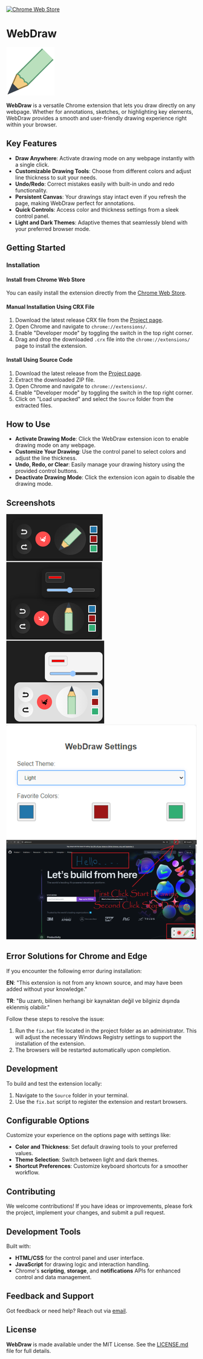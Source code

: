 [![Chrome Web Store](https://img.shields.io/badge/Download-Chrome%20Web%20Store-brightgreen.svg?style=for-the-badge&logo=google-chrome)](https://chromewebstore.google.com/detail/webdraw/emamiipgdmflbebeogckanjahgaoohjm?authuser=0)

# WebDraw

![WebDraw Icon](./src/icons/draw-128.png)

**WebDraw** is a versatile Chrome extension that lets you draw directly on any webpage. Whether for annotations, sketches, or highlighting key elements, WebDraw provides a smooth and user-friendly drawing experience right within your browser.

## Key Features

- **Draw Anywhere**: Activate drawing mode on any webpage instantly with a single click.
- **Customizable Drawing Tools**: Choose from different colors and adjust line thickness to suit your needs.
- **Undo/Redo**: Correct mistakes easily with built-in undo and redo functionality.
- **Persistent Canvas**: Your drawings stay intact even if you refresh the page, making WebDraw perfect for annotations.
- **Quick Controls**: Access color and thickness settings from a sleek control panel.
- **Light and Dark Themes**: Adaptive themes that seamlessly blend with your preferred browser mode.

## Getting Started

### Installation

#### Install from Chrome Web Store

You can easily install the extension directly from the [Chrome Web Store](https://chromewebstore.google.com/detail/webdraw/emamiipgdmflbebeogckanjahgaoohjm?authuser=0).

#### Manual Installation Using CRX File

1. Download the latest release CRX file from the [Project page](https://github.com/firatkaanbitmez/chrome-webdraw-extension/releases).
2. Open Chrome and navigate to `chrome://extensions/`.
3. Enable "Developer mode" by toggling the switch in the top right corner.
4. Drag and drop the downloaded `.crx` file into the `chrome://extensions/` page to install the extension.

#### Install Using Source Code

1. Download the latest release from the [Project page](https://github.com/firatkaanbitmez/chrome-webdraw-extension).
2. Extract the downloaded ZIP file.
3. Open Chrome and navigate to `chrome://extensions/`.
4. Enable "Developer mode" by toggling the switch in the top right corner.
5. Click on "Load unpacked" and select the `Source` folder from the extracted files.

## How to Use

- **Activate Drawing Mode**: Click the WebDraw extension icon to enable drawing mode on any webpage.
- **Customize Your Drawing**: Use the control panel to select colors and adjust the line thickness.
- **Undo, Redo, or Clear**: Easily manage your drawing history using the provided control buttons.
- **Deactivate Drawing Mode**: Click the extension icon again to disable the drawing mode.

## Screenshots

![Screenshot 1](./src/screenshot/s1.png)
![Screenshot 2](./src/screenshot/s2.png)
![Screenshot 3](./src/screenshot/s3.png)
![Screenshot 4](./src/screenshot/s4.png)
![Screenshot 5](./src/screenshot/s5.png)



## Error Solutions for Chrome and Edge

If you encounter the following error during installation:

**EN**: "This extension is not from any known source, and may have been added without your knowledge."

**TR**: "Bu uzantı, bilinen herhangi bir kaynaktan değil ve bilginiz dışında eklenmiş olabilir."

Follow these steps to resolve the issue:

1. Run the `fix.bat` file located in the project folder as an administrator. This will adjust the necessary Windows Registry settings to support the installation of the extension.
2. The browsers will be restarted automatically upon completion.

## Development

To build and test the extension locally:

1. Navigate to the `Source` folder in your terminal.
2. Use the `fix.bat` script to register the extension and restart browsers.

## Configurable Options

Customize your experience on the options page with settings like:
- **Color and Thickness**: Set default drawing tools to your preferred values.
- **Theme Selection**: Switch between light and dark themes.
- **Shortcut Preferences**: Customize keyboard shortcuts for a smoother workflow.

## Contributing

We welcome contributions! If you have ideas or improvements, please fork the project, implement your changes, and submit a pull request.

## Development Tools

Built with:
- **HTML/CSS** for the control panel and user interface.
- **JavaScript** for drawing logic and interaction handling.
- Chrome's **scripting**, **storage**, and **notifications** APIs for enhanced control and data management.

## Feedback and Support

Got feedback or need help? Reach out via [email](mailto:firatbitmez.dev@gmail.com).

## License

**WebDraw** is made available under the MIT License. See the [LICENSE.md](LICENSE.md) file for full details.
